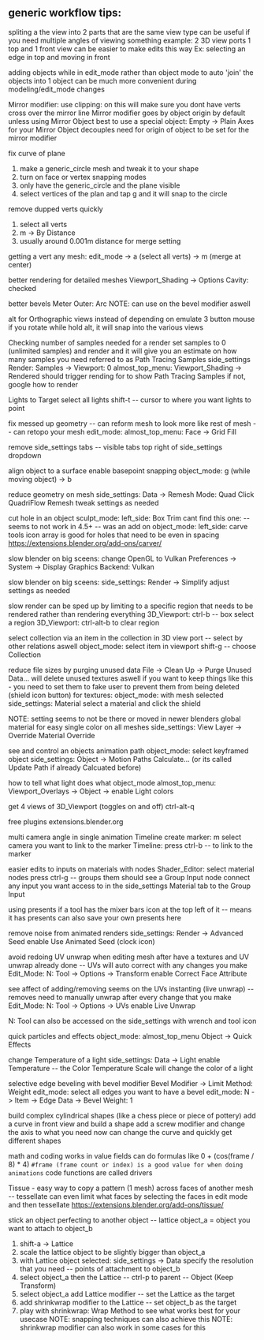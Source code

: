 ## generic workflow tips:

spliting a the view into 2 parts that are the same view type can be useful if you need multiple angles of viewing something
example: 2 3D view ports
  1 top and 1 front view
  can be easier to make edits this way
    Ex: selecting an edge in top and moving in front

adding objects while in edit_mode rather than object mode to auto 'join' the objects into 1 object can be much more convenient during modeling/edit_mode changes

Mirror modifier:
use clipping: on
  this will make sure you dont have verts cross over the mirror line
Mirror modifier goes by object origin by default unless using Mirror Object
  best to use a special object: Empty -> Plain Axes
    for your Mirror Object
    decouples need for origin of object to be set for the mirror modifier

fix curve of plane
1. make a generic_circle mesh and tweak it to your shape
2. turn on face or vertex snapping modes
3. only have the generic_circle and the plane visible
4. select vertices of the plan and tap g and it will snap to the circle

remove dupped verts quickly
1. select all verts
2. m -> By Distance
3. usually around 0.001m distance for merge setting

getting a vert
any mesh:
  edit_mode -> a (select all verts) -> m (merge at center)

better rendering for detailed meshes
  Viewport_Shading -> Options
    Cavity: checked

better bevels
  Meter Outer: Arc
  NOTE: can use on the bevel modifier aswell

alt for Orthographic views
  instead of depending on emulate 3 button mouse
  if you rotate while hold alt, it will snap into the various views

Checking number of samples needed for a render
  set samples to 0 (unlimited samples) and render and it will give you an estimate on how many samples you need
    referred to as Path Tracing Samples
  side_settings Render: Samples -> Viewport: 0
  almost_top_menu: Viewport_Shading -> Rendered
    should trigger rending for to show Path Tracing Samples
      if not, google how to render

Lights to Target
select all lights
shift-t -- cursor to where you want lights to point

fix messed up geometry -- can reform mesh to look more like rest of mesh -- can retopo your mesh
edit_mode: almost_top_menu: Face -> Grid Fill

remove side_settings tabs -- visible tabs
top right of side_settings dropdown


align object to a surface
enable basepoint snapping
object_mode: g (while moving object) -> b

reduce geometry on mesh
side_settings: Data -> Remesh
Mode: Quad
Click QuadriFlow Remesh
tweak settings as needed

cut hole in an object
sculpt_mode:
  left_side: Box Trim
cant find this one: -- seems to not work in 4.5+ -- was an add on
  object_mode: left_side: carve tools icon
  array is good for holes that need to be even in spacing
  https://extensions.blender.org/add-ons/carver/

slow blender on big sceens:
change OpenGL to Vulkan
Preferences -> System -> Display Graphics
  Backend: Vulkan

slow blender on big sceens:
side_settings: Render -> Simplify
  adjust settings as needed

slow render can be sped up by limiting to a specific region that needs to be rendered rather than rendering everything
3D_Viewport: ctrl-b -- box select a region
3D_Viewport: ctrl-alt-b to clear region

select collection via an item in the collection in 3D view port -- select by other relations aswell
object_mode: select item in viewport
shift-g -- choose Collection

reduce file sizes by purging unused data
File -> Clean Up -> Purge Unused Data...
  will delete unused textures aswell
  if you want to keep things like this - you need to set them to fake user to prevent them from being deleted
    (shield icon button)
      for textures: object_mode: with mesh selected
        side_settings: Material
          select a material and click the shield

NOTE: setting seems to not be there or moved in newer blenders
global material for easy single color on all meshes
side_settings: View Layer -> Override
  Material Override

see and control an objects animation path
object_mode: select keyframed object
side_settings: Object -> Motion Paths
  Calculate... (or its called Update Path if already Calcuated before)

how to tell what light does what
object_mode almost_top_menu: Viewport_Overlays -> Object -> enable Light colors

get 4 views of 3D_Viewport (toggles on and off)
ctrl-alt-q

free plugins
extensions.blender.org

multi camera angle in single animation
Timeline
create marker: m
select camera you want to link to the marker
Timeline: press ctrl-b -- to link to the marker

easier edits to inputs on materials with nodes
Shader_Editor: select material nodes
press ctrl-g -- groups them
should see a Group Input node
connect any input you want access to in the side_settings Material tab to the Group Input

using presents
if a tool has the mixer bars icon at the top left of it -- means it has presents
can also save your own presents here

remove noise from animated renders
side_settings: Render -> Advanced
  Seed
    enable Use Animated Seed (clock icon)

avoid redoing UV unwrap when editing mesh after have a textures and UV unwrap already done -- UVs will auto correct with any changes you make
Edit_Mode: N: Tool -> Options -> Transform
  enable Correct Face Attribute

see affect of adding/removing seems on the UVs instanting (live unwrap) -- removes need to manually unwrap after every change that you make
Edit_Mode: N: Tool -> Options -> UVs
  enable Live Unwrap

N: Tool can also be accessed on the side_settings with wrench and tool icon

quick particles and effects
object_mode: almost_top_menu Object -> Quick Effects

change Temperature of a light
side_settings: Data -> Light
  enable Temperature -- the Color Temperature Scale will change the color of a light

selective edge beveling with bevel modifier
Bevel Modifier -> Limit Method: Weight
edit_mode: select all edges you want to have a bevel
edit_mode: N -> Item -> Edge Data -> Bevel Weight: 1

build complex cylindrical shapes (like a chess piece or piece of pottery)
add a curve in front view and build a shape
add a screw modifier and change the axis to what you need
now can change the curve and quickly get different shapes

math and coding works in value fields
can do formulas like 0 + (cos(frame / 8) * 4)
`#frame (frame count or index) is a good value for when doing animations`
code functions are called drivers

Tissue - easy way to copy a pattern (1 mesh) across faces of another mesh -- tessellate
can even limit what faces by selecting the faces in edit mode and then tessellate
https://extensions.blender.org/add-ons/tissue/

stick an object perfecting to another object -- lattice
object_a = object you want to attach to object_b
1. shift-a -> Lattice
2. scale the lattice object to be slightly bigger than object_a
3. with Lattice object selected: side_settings -> Data
  specify the resolution that you need -- points of attachment to object_b
4. select object_a then the Lattice -- ctrl-p to parent -- Object (Keep Transform)
5. select object_a add Lattice modifier -- set the Lattice as the target
6. add shrinkwrap modifier to the Lattice -- set object_b as the target
7. play with shrinkwrap: Wrap Method to see what works best for your usecase
NOTE: snapping techniques can also achieve this
NOTE: shrinkwrap modifier can also work in some cases for this
